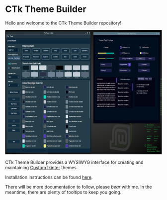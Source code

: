 # CTk Theme Builder
Hello and welcome to the CTk Theme Builder repository!

<img src="docs/images/CTkThemeBuilder-about.png"  width="800" height="400">


CTk Theme Builder provides a WYSIWYG interface for creating and maintaining [CustomTkinter](https://github.com/TomSchimansky/CustomTkinter) themes.

Installation instructions can be found [here](docs/installation.md).

There will be more documentation to follow, please <i>bear</i> with me. In the meantime, there are plenty of tooltips to keep you going.
